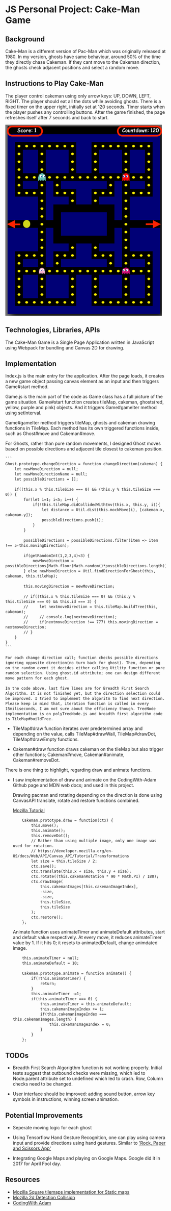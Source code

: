 # JS Personal Project: Cake-Man Game

## Background
Cake-Man is a different version of Pac-Man which was originally released at 1980. In my version, ghosts have same behaviour, around 50% of the time they directly chase Cakeman. If they cant move to the Cakeman direction, the ghosts check adjacent positions and select a random move. 

## Instructions to Play Cake-Man
The player control cakeman using only arrow keys: UP, DOWN, LEFT, RIGHT. The player should eat all the dots while avoiding ghosts. There is a fixed timer on the upper right, initially set at 120 seconds. Timer starts when the player pushes any controlling buttons. After the game finished, the page refreshes itself after 7 seconds and back to start. 

![](cakemanGameScreen.png)

## Technologies, Libraries, APIs
The Cake-Man Game is a Single Page Application written in JavaScript using Webpack for bundling and Canvas 2D for drawing. 

## Implementation
Index.js is the main entry for the application. After the page loads, it creates a new game object passing canvas element as an input and then triggers Game#start method. 

Game.js is the main part of the code as Game class has a full picture of the game situation. Game#start function creates tileMap, cakeman, ghosts(red, yellow, purple and pink) objects. And it triggers Game#gameIter method using setInterval. 

Game#gameIter method triggers tileMap, ghosts and cakeman drawing functions in TileMap. Each method has its own triggered functions inside, such as Ghost#move and Cakeman#move. 

For Ghosts, rather than pure random movements, I designed Ghost moves based on possible directions and adjacent tile closest to cakeman position. 

    ```
    Ghost.prototype.changeDirection = function changeDirection(cakeman) {
        let newMoveDirection = null;
        let newMoveDirectionName = null;
        let possibleDirections = [];

        if((this.x % this.tileSize === 0) && (this.y % this.tileSize === 0)) {
            for(let i=1; i<5; i++) {
                if(!this.tileMap.didCollidedWithEnv(this.x, this.y, i)){
                    let distance = Util.dist(this.mockMove(i), [cakeman.x, cakeman.y]);
                    possibleDirections.push(i);
                }
            }
            
            possibleDirections = possibleDirections.filter(item => item !== 5-this.movingDirection);

            if(getRandomInt(1,2,3,4)<3) {
                newMoveDirection = possibleDirections[Math.floor(Math.random()*possibleDirections.length)];
            } else newMoveDirection = Util.findDirectionForGhost(this, cakeman, this.tileMap);
            
            this.movingDirection = newMoveDirection;

            // if((this.x % this.tileSize === 0) && (this.y % this.tileSize === 0) && this.id === 3) {
            //     let nextmoveDirection = this.tileMap.buildTree(this, cakeman);
            //     // console.log(nextmoveDirection);
            //     if(nextmoveDirection !== 777) this.movingDirection = nextmoveDirection;
            // }
        }
    }
    ```

    For each change direction call; function checks possible directions ignoring opposite direction(no turn back for ghost). Then, depending on the random event it decides either calling Utility function or pure random selection. Using ghost.id attribute; one can design different move pattern for each ghost. 

    In the code above, last five lines are for Breadth First Search Algorithm. It is not finished yet, but the direction selection could be improved. I tried to implement the algoritm to find next direction. 
    Please keep in mind that, iteration function is called in every 15miliseconds, I am not sure about the efficiency though. TreeNode implementation is on polyTreeNode.js and breadth first algorithm code is TileMap#buildTree. 


-   TileMap#draw function iterates over predetermined array and depending on the value, calls TileMap#drawWall, TileMap#drawDot, TileMap#drawEmpty functions. 

-   Cakeman#draw function draws cakeman on the tileMap but also trigger other functions; Cakeman#move, Cakeman#animate, Cakeman#removeDot. 

There is one thing to highlight, regarding draw and animate functions. 

* I saw implementation of draw and animate on the CodingWith-Adam Github page and MDN web docs; and used in this project.

    Drawing pacman and rotating depending on the direction is done using CanvasAPI translate, rotate and restore functions combined. 

    [Mozilla Tutorial](https://developer.mozilla.org/en-US/docs/Web/API/Canvas_API/Tutorial/Transformations)

    ```
        Cakeman.prototype.draw = function(ctx) {
            this.move();
            this.animate();
            this.removeDot();
            // Rather than using multiple image, only one image was used for rotation. 
            // https://developer.mozilla.org/en-US/docs/Web/API/Canvas_API/Tutorial/Transformations
            let size = this.tileSize / 2;
            ctx.save();
            ctx.translate(this.x + size, this.y + size);
            ctx.rotate((this.cakemanRotation * 90 * Math.PI) / 180);
            ctx.drawImage(
                this.cakemanImages[this.cakemanImageIndex],
                -size,
                -size,
                this.tileSize,
                this.tileSize
            );
            ctx.restore();
        };
    ```

    Animate function uses animateTimer and animateDefault attributes, start and default value respectively. At every move, it reduces animateTimer value by 1. If it hits 0; it resets to animatedDefault, change animdated image. 

    ```
        this.animateTimer = null;
        this.animateDefault = 10;
        
        Cakeman.prototype.animate = function animate() {
            if(!this.animateTimer) {
                return;
            }
            this.animateTimer -=1;
            if(this.animateTimer === 0) {
                this.animateTimer = this.animateDefault;
                this.cakemanImageIndex += 1;
                if(this.cakemanImageIndex === this.cakemanImages.length) {
                    this.cakemanImageIndex = 0;
                }
            }
        };
    ```

## TODOs
* Breadth First Search Algorigthm function is not working properly. Initial tests suggest that outbound checks were missing, which led to Node.parent attribute set to undefined which led to crash. Row, Column checks need to be changed. 

* User interface should be improved: adding sound button, arrow key symbols in instructions, winning screen animation. 

## Potential Improvements
* Seperate moving logic for each ghost
* Using Tensorflow Hand Gesture Recognition, one can play using camera input and provide directions using hand gestures. Similar to ['Rock, Paper and Scissors App'](https://hackernoon.com/how-to-make-a-rock-paper-scissors-app-with-tensorflow-and-hand-gesture-recognition)

* Integrating Google Maps and playing on Google Maps. Google did it in 2017 for April Fool day. 

## Resources
* [Mozilla Square tilemaps implementation for Static maps](https://developer.mozilla.org/en-US/docs/Games/Techniques/Tilemaps/Square_tilemaps_implementation:_Static_maps)
* [Mozilla 2d Detection Collision](https://developer.mozilla.org/en-US/docs/Games/Techniques/2D_collision_detection)
* [CodingWith Adam](https://github.com/CodingWith-Adam)

